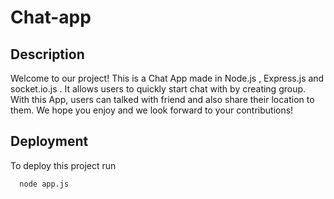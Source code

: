 # Chat-app

## Description
Welcome to our project! This is a Chat App made in Node.js , Express.js and socket.io.js . It allows users to quickly start chat with by creating group. With this App, users can talked with friend and also share their location to them. We hope you enjoy and we look forward to your contributions!

## Deployment

To deploy this project run

```bash
  node app.js
```
